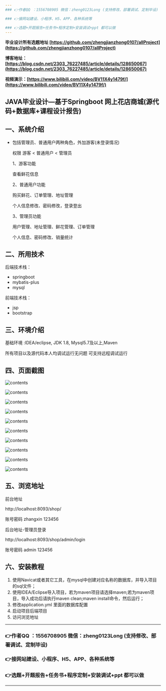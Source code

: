 ```yaml
---
### 👉作者QQ ：1556708905 微信：zheng0123Long (支持修改、部署调试、定制毕设)

### 👉接网站建设、小程序、H5、APP、各种系统等

### 👉选题+开题报告+任务书+程序定制+安装调试+ppt 都可以做
---
```


**毕业设计所有选题地址 [https://github.com/zhengjianzhong0107/allProject](https://github.com/zhengjianzhong0107/allProject)**

**博客地址：[https://blog.csdn.net/2303_76227485/article/details/128650067](https://blog.csdn.net/2303_76227485/article/details/128650067)**

**视频演示：[https://www.bilibili.com/video/BV11X4y1479f/](https://www.bilibili.com/video/BV11X4y1479f/)**

## JAVA毕业设计—基于Springboot  网上花店商城(源代码+数据库+课程设计报告)

## 一、系统介绍

- 包括管理员、普通用户两种角色，外加游客(未登录情况)
  
  权限  游客 < 普通用户 < 管理员
  
  1、游客功能
  
  查看鲜花信息
  
  2、普通用户功能
  
  购买鲜花、订单管理、地址管理
  
  个人信息修改、密码修改，登录登出
  
  3、管理员功能
  
  用户管理、地址管理、鲜花管理、订单管理
  
  个人信息、密码修改、销量统计

## 二、所用技术

后端技术栈：

- springboot
- mybatis-plus
- mysql

前端技术栈：

- jsp 
- bootstrap 

## 三、环境介绍

基础环境 :IDEA/eclipse, JDK 1.8, Mysql5.7及以上,Maven

所有项目以及源代码本人均调试运行无问题 可支持远程调试运行

## 四、页面截图

![contents](./picture/picture1.png)

![contents](./picture/picture2.png)

![contents](./picture/picture3.png)

![contents](./picture/picture4.png)

![contents](./picture/picture5.png)

![contents](./picture/picture6.png)

![contents](./picture/picture7.png)

![contents](./picture/picture8.png)

![contents](./picture/picture9.png)

![contents](./picture/picture10.png)

## 五、浏览地址

前台地址

http://localhost:8093/shop/

账号密码 zhangxin   123456

后台地址-管理员登录

http://localhost:8093/shop/admin/login

账号密码 admin 123456

## 六、安装教程

1. 使用Navicat或者其它工具，在mysql中创建对应名称的数据库，并导入项目的sql文件；
2. 使用IDEA/Eclipse导入项目，若为maven项目请选择maven;若为maven项目，导入成功后请执行maven clean;maven install命令，然后运行；
3. 修改application.yml 里面的数据库配置
4. 启动项目后端项目 
5. 访问浏览地址
   
---
### 👉作者QQ ：1556708905 微信：zheng0123Long (支持修改、部署调试、定制毕设)

### 👉接网站建设、小程序、H5、APP、各种系统等

### 👉选题+开题报告+任务书+程序定制+安装调试+ppt 都可以做
---
